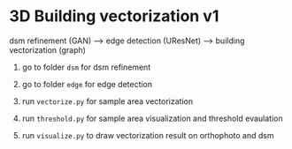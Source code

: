 # 3D Building vectorization v1

dsm refinement (GAN) --> edge detection (UResNet) --> building vectorization (graph)

1. go to folder `dsm` for dsm refinement

2. go to folder `edge` for edge detection

3. run `vectorize.py` for sample area vectorization

4. run `threshold.py` for sample area visualization and threshold evaulation

5. run `visualize.py` to draw vectorization result on orthophoto and dsm
